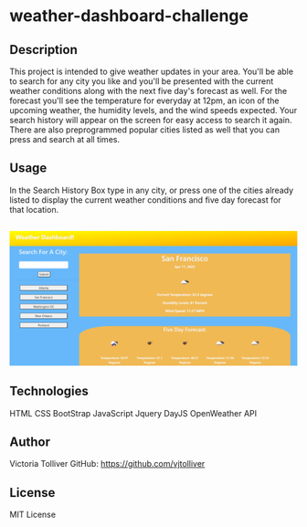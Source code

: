 # weather-dashboard-challenge

## Description

This project is intended to give weather updates in your area. You'll be able to search for any city you like and you'll be presented with the current weather conditions along with the next five day's forecast as well. For the forecast you'll see the temperature for everyday at 12pm, an icon of the upcoming weather, the humidity levels, and the wind speeds expected. Your search history will appear on the screen for easy access to search it again. There are also preprogrammed popular cities listed as well that you can press and search at all times.

## Usage 
In the Search History Box type in any city, or press one of the cities already listed to display the current weather conditions and five day forecast for that location.

##
![weather site](./images/Screenshot%202023-04-17%20201204.png)

## Technologies
HTML
CSS
BootStrap
JavaScript
Jquery
DayJS
OpenWeather API

## Author
Victoria Tolliver 
GitHub: https://github.com/vjtolliver

## License
MIT License